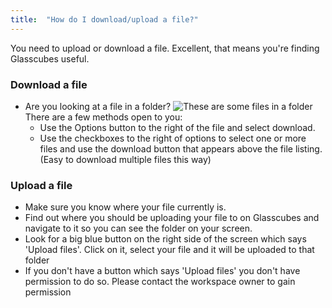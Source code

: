 ```yaml
---
title:  "How do I download/upload a file?"
---
```

You need to upload or download a file. Excellent, that means you're finding Glasscubes useful.

### Download a file
* Are you looking at a file in a folder? 
![These are some files in a folder](https://jon-tlmi.github.io/glasscubes-help/images/file-folder-view.png)
There are a few methods open to you: 
  * Use the Options button to the right of the file and select download.
  * Use the checkboxes to the right of options to select one or more files and use the download button that appears above the file listing. (Easy to download multiple files this way)

### Upload a file
* Make sure you know where your file currently is.
* Find out where you should be uploading your file to on Glasscubes and navigate to it so you can see the folder on your screen.
* Look for a big blue button on the right side of the screen which says 'Upload files'. Click on it, select your file and it will be uploaded to that folder
* If you don't have a button which says 'Upload files' you don't have permission to do so. Please contact the workspace owner to gain permission

